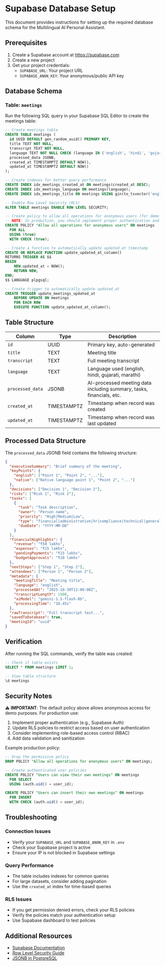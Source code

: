 # Supabase Database Setup

This document provides instructions for setting up the required database schema for the Multilingual AI Personal Assistant.

## Prerequisites

1. Create a Supabase account at https://supabase.com
2. Create a new project
3. Get your project credentials:
   - `SUPABASE_URL`: Your project URL
   - `SUPABASE_ANON_KEY`: Your anonymous/public API key

## Database Schema

### Table: `meetings`

Run the following SQL query in your Supabase SQL Editor to create the meetings table:

```sql
-- Create meetings table
CREATE TABLE meetings (
  id UUID DEFAULT gen_random_uuid() PRIMARY KEY,
  title TEXT NOT NULL,
  transcript TEXT NOT NULL,
  language TEXT NOT NULL CHECK (language IN ('english', 'hindi', 'gujarati', 'marathi')),
  processed_data JSONB,
  created_at TIMESTAMPTZ DEFAULT NOW(),
  updated_at TIMESTAMPTZ DEFAULT NOW()
);

-- Create indexes for better query performance
CREATE INDEX idx_meetings_created_at ON meetings(created_at DESC);
CREATE INDEX idx_meetings_language ON meetings(language);
CREATE INDEX idx_meetings_title ON meetings USING gin(to_tsvector('english', title));

-- Enable Row Level Security (RLS)
ALTER TABLE meetings ENABLE ROW LEVEL SECURITY;

-- Create policy to allow all operations for anonymous users (for demo purposes)
-- NOTE: In production, you should implement proper authentication and policies
CREATE POLICY "Allow all operations for anonymous users" ON meetings
  FOR ALL
  USING (true)
  WITH CHECK (true);

-- Create a function to automatically update updated_at timestamp
CREATE OR REPLACE FUNCTION update_updated_at_column()
RETURNS TRIGGER AS $$
BEGIN
    NEW.updated_at = NOW();
    RETURN NEW;
END;
$$ LANGUAGE plpgsql;

-- Create trigger to automatically update updated_at
CREATE TRIGGER update_meetings_updated_at
    BEFORE UPDATE ON meetings
    FOR EACH ROW
    EXECUTE FUNCTION update_updated_at_column();
```

## Table Structure

| Column | Type | Description |
|--------|------|-------------|
| `id` | UUID | Primary key, auto-generated |
| `title` | TEXT | Meeting title |
| `transcript` | TEXT | Full meeting transcript |
| `language` | TEXT | Language used (english, hindi, gujarati, marathi) |
| `processed_data` | JSONB | AI-processed meeting data including summary, tasks, financials, etc. |
| `created_at` | TIMESTAMPTZ | Timestamp when record was created |
| `updated_at` | TIMESTAMPTZ | Timestamp when record was last updated |

## Processed Data Structure

The `processed_data` JSONB field contains the following structure:

```json
{
  "executiveSummary": "Brief summary of the meeting",
  "keyPoints": {
    "english": ["Point 1", "Point 2", "..."],
    "native": ["Native language point 1", "Point 2", "..."]
  },
  "decisions": ["Decision 1", "Decision 2"],
  "risks": ["Risk 1", "Risk 2"],
  "tasks": [
    {
      "task": "Task description",
      "owner": "Person name",
      "priority": "High|Medium|Low",
      "type": "financial|administrative|hr|compliance|technical|general",
      "dueDate": "YYYY-MM-DD"
    }
  ],
  "financialHighlights": {
    "revenue": "₹50 lakhs",
    "expenses": "₹15 lakhs",
    "pendingPayments": "₹15 lakhs",
    "budgetApprovals": "₹10 lakhs"
  },
  "nextSteps": ["Step 1", "Step 2"],
  "attendees": ["Person 1", "Person 2"],
  "metadata": {
    "meetingTitle": "Meeting title",
    "language": "english",
    "processedAt": "2025-10-30T12:00:00Z",
    "transcriptLength": 1500,
    "aiModel": "gemini-1.5-flash-8b",
    "processingTime": "18.45s"
  },
  "rawTranscript": "Full transcript text...",
  "savedToDatabase": true,
  "meetingId": "uuid"
}
```

## Verification

After running the SQL commands, verify the table was created:

```sql
-- Check if table exists
SELECT * FROM meetings LIMIT 1;

-- View table structure
\d meetings
```

## Security Notes

⚠️ **IMPORTANT**: The default policy above allows anonymous access for demo purposes. For production use:

1. Implement proper authentication (e.g., Supabase Auth)
2. Update RLS policies to restrict access based on user authentication
3. Consider implementing role-based access control (RBAC)
4. Add data validation and sanitization

Example production policy:
```sql
-- Drop the permissive policy
DROP POLICY "Allow all operations for anonymous users" ON meetings;

-- Create authenticated user policies
CREATE POLICY "Users can view their own meetings" ON meetings
  FOR SELECT
  USING (auth.uid() = user_id);

CREATE POLICY "Users can insert their own meetings" ON meetings
  FOR INSERT
  WITH CHECK (auth.uid() = user_id);
```

## Troubleshooting

### Connection Issues
- Verify your `SUPABASE_URL` and `SUPABASE_ANON_KEY` in `.env`
- Check your Supabase project is active
- Ensure your IP is not blocked in Supabase settings

### Query Performance
- The table includes indexes for common queries
- For large datasets, consider adding pagination
- Use the `created_at` index for time-based queries

### RLS Issues
- If you get permission denied errors, check your RLS policies
- Verify the policies match your authentication setup
- Use Supabase dashboard to test policies

## Additional Resources

- [Supabase Documentation](https://supabase.com/docs)
- [Row Level Security Guide](https://supabase.com/docs/guides/auth/row-level-security)
- [JSONB in PostgreSQL](https://www.postgresql.org/docs/current/datatype-json.html)
